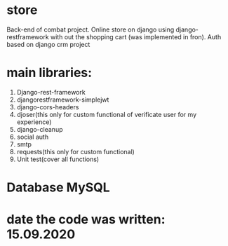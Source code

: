 # store

Back-end of combat project.
Online store on django using django-restframework with out the shopping cart (was implemented in fron).
Auth based on django crm project

# main libraries:
1) Django-rest-framework
2) djangorestframework-simplejwt
3) django-cors-headers
4) djoser(this only for custom functional of verificate user for my experience)
5) django-cleanup
6) social auth
7) smtp
8) requests(this only for custom functional)
9) Unit test(cover all functions)

# Database MySQL

# date the code was written: 15.09.2020

